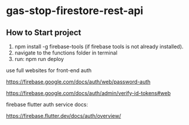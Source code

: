 # gas-stop-firestore-rest-api

How to Start project
-------------------------

1. npm install -g firebase-tools (if firebase tools is not already installed).
2. navigate to the functions folder in terminal
3. run: npm run deploy

use full websites for front-end auth

https://firebase.google.com/docs/auth/web/password-auth

https://firebase.google.com/docs/auth/admin/verify-id-tokens#web


firebase flutter auth service docs:

https://firebase.flutter.dev/docs/auth/overview/
